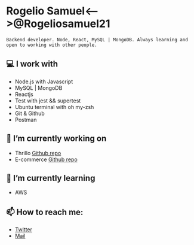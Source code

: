 # Rogelio Samuel<-->@Rogeliosamuel21
```Backend developer. Node, React, MySQL | MongoDB. Always learning and open to working with other people.```

## :computer: I work with
- Node.js with Javascript
- MySQL | MongoDB
- Reactjs
- Test with jest && supertest
- Ubuntu terminal with oh my-zsh
- Git & Github
- Postman

## :dart: I’m currently working on
- Thrillo [Github repo](https://github.com/rogeliosamuel621/Thrillo/tree/develop)
- E-commerce [Github repo](https://github.com/rogeliosamuel621/E-commerce)

## :green_book: I’m currently learning
- AWS

## 📫 How to reach me:
- [Twitter](https://twitter.com/rogeliosamuel21)
- [Mail](https://rogeliosamuel621@gmail.com)
<!--
- 🔭 I’m currently working on ...
- 🌱 I’m currently learning ...
- 👯 I’m looking to collaborate on ...
- 🤔 I’m looking for help with ...
- 💬 Ask me about ...
- 📫 How to reach me: ...
- 😄 Pronouns: ...
- ⚡ Fun fact: ...
-->
